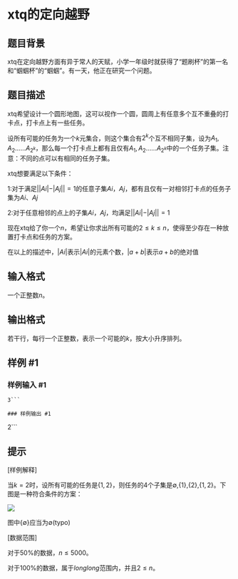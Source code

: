 # xtq的定向越野

## 题目背景

xtq在定向越野方面有异于常人的天赋，小学一年级时就获得了“题刷杯”的第一名和“蝈蝈杯”的“蝈蝈”。有一天，他正在研究一个问题。

## 题目描述

xtq希望设计一个圆形地图，这可以视作一个圆，圆周上有任意多个互不重叠的打卡点，打卡点上有一些任务。

设所有可能的任务为一个$k$元集合，则这个集合有$2^k$个互不相同子集，设为$A_1,A_2......A_{2^k}$，那么每一个打卡点上都有且仅有$A_1,A_2......A_{2^k}$中的一个任务子集。注意：不同的点可以有相同的任务子集。

xtq想要满足以下条件：

$1$:对于满足$||Ai|-|Aj||=1$的任意子集$Ai$，$Aj$，都有且仅有一对相邻打卡点的任务子集为$Ai$、$Aj$

$2$:对于任意相邻的点上的子集$Ai$，$Aj$，均满足$||Ai|-|Aj||=1$

现在xtq给了你一个$n$，希望让你求出所有可能的$2\le k\le n$，使得至少存在一种放置打卡点和任务的方案。

在以上的描述中，$|Ai|$表示$|Ai|$的元素个数，$|a+b|$表示$a+b$的绝对值

## 输入格式

一个正整数$n$。

## 输出格式

若干行，每行一个正整数，表示一个可能的$k$，按大小升序排列。

## 样例 #1

### 样例输入 #1
```
3```

### 样例输出 #1

```
2```

## 提示

[样例解释]

当$k=2$时，设所有可能的任务是$\{1,2\}$，则任务的4个子集是$\emptyset$,$\{1\}$,$\{2\}$,$\{1,2\}$。下图是一种符合条件的方案：

![](https://cdn.luogu.com.cn/upload/pic/45633.png)

图中$\{\emptyset\}$应当为$\emptyset$(typo)

[数据范围]

对于$50\%$的数据，$n\le 5000$。

对于$100\%$的数据，属于$long long$范围内，并且$2\le n$。
